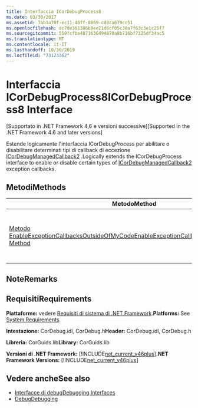 ```yaml
---
title: Interfaccia ICorDebugProcess8
ms.date: 03/30/2017
ms.assetid: 7ab1a70f-ec11-46ff-8869-cd8ca679cc51
ms.openlocfilehash: dc7de361386b9ee21d6cf05c36a7f63c3e1c25f7
ms.sourcegitcommit: 559fcfbe4871636494870a8b716bf7325df34ac5
ms.translationtype: MT
ms.contentlocale: it-IT
ms.lasthandoff: 10/30/2019
ms.locfileid: "73123362"
---
```

# <a name="icordebugprocess8-interface"></a><span data-ttu-id="fcc3a-102">Interfaccia ICorDebugProcess8</span><span class="sxs-lookup"><span data-stu-id="fcc3a-102">ICorDebugProcess8 Interface</span></span>
<span data-ttu-id="fcc3a-103">[Supportato in .NET Framework 4,6 e versioni successive]</span><span class="sxs-lookup"><span data-stu-id="fcc3a-103">[Supported in the .NET Framework 4.6 and later versions]</span></span>  
  
 <span data-ttu-id="fcc3a-104">Estende logicamente l'interfaccia ICorDebugProcess per abilitare o disabilitare determinati tipi di callback di eccezione [ICorDebugManagedCallback2](../../../../docs/framework/unmanaged-api/debugging/icordebugmanagedcallback2-interface.md) .</span><span class="sxs-lookup"><span data-stu-id="fcc3a-104">Logically extends the ICorDebugProcess interface to enable or disable certain types of [ICorDebugManagedCallback2](../../../../docs/framework/unmanaged-api/debugging/icordebugmanagedcallback2-interface.md) exception callbacks.</span></span>  
  
## <a name="methods"></a><span data-ttu-id="fcc3a-105">Metodi</span><span class="sxs-lookup"><span data-stu-id="fcc3a-105">Methods</span></span>  
  
|<span data-ttu-id="fcc3a-106">Metodo</span><span class="sxs-lookup"><span data-stu-id="fcc3a-106">Method</span></span>|<span data-ttu-id="fcc3a-107">Descrizione</span><span class="sxs-lookup"><span data-stu-id="fcc3a-107">Description</span></span>|  
|------------|-----------------|  
|[<span data-ttu-id="fcc3a-108">Metodo EnableExceptionCallbacksOutsideOfMyCode</span><span class="sxs-lookup"><span data-stu-id="fcc3a-108">EnableExceptionCallbacksOutsideOfMyCode Method</span></span>](../../../../docs/framework/unmanaged-api/debugging/icordebugprocess8-enableexceptioncallbacksoutsideofmycode-method.md)|<span data-ttu-id="fcc3a-109">Abilita o disabilita alcuni tipi di callback di eccezione [ICorDebugManagedCallback2](../../../../docs/framework/unmanaged-api/debugging/icordebugmanagedcallback2-interface.md) .</span><span class="sxs-lookup"><span data-stu-id="fcc3a-109">Enables or disables certain types of [ICorDebugManagedCallback2](../../../../docs/framework/unmanaged-api/debugging/icordebugmanagedcallback2-interface.md) exception callbacks.</span></span>|  
  
## <a name="remarks"></a><span data-ttu-id="fcc3a-110">Note</span><span class="sxs-lookup"><span data-stu-id="fcc3a-110">Remarks</span></span>  
  
## <a name="requirements"></a><span data-ttu-id="fcc3a-111">Requisiti</span><span class="sxs-lookup"><span data-stu-id="fcc3a-111">Requirements</span></span>  
 <span data-ttu-id="fcc3a-112">**Piattaforme:** vedere [Requisiti di sistema di .NET Framework](../../../../docs/framework/get-started/system-requirements.md).</span><span class="sxs-lookup"><span data-stu-id="fcc3a-112">**Platforms:** See [System Requirements](../../../../docs/framework/get-started/system-requirements.md).</span></span>  
  
 <span data-ttu-id="fcc3a-113">**Intestazione:** CorDebug.idl, CorDebug.h</span><span class="sxs-lookup"><span data-stu-id="fcc3a-113">**Header:** CorDebug.idl, CorDebug.h</span></span>  
  
 <span data-ttu-id="fcc3a-114">**Libreria:** CorGuids.lib</span><span class="sxs-lookup"><span data-stu-id="fcc3a-114">**Library:** CorGuids.lib</span></span>  
  
 <span data-ttu-id="fcc3a-115">**Versioni di .NET Framework:** [!INCLUDE[net_current_v46plus](../../../../includes/net-current-v46plus-md.md)]</span><span class="sxs-lookup"><span data-stu-id="fcc3a-115">**.NET Framework Versions:** [!INCLUDE[net_current_v46plus](../../../../includes/net-current-v46plus-md.md)]</span></span>  
  
## <a name="see-also"></a><span data-ttu-id="fcc3a-116">Vedere anche</span><span class="sxs-lookup"><span data-stu-id="fcc3a-116">See also</span></span>

- [<span data-ttu-id="fcc3a-117">Interfacce di debug</span><span class="sxs-lookup"><span data-stu-id="fcc3a-117">Debugging Interfaces</span></span>](../../../../docs/framework/unmanaged-api/debugging/debugging-interfaces.md)
- [<span data-ttu-id="fcc3a-118">Debug</span><span class="sxs-lookup"><span data-stu-id="fcc3a-118">Debugging</span></span>](../../../../docs/framework/unmanaged-api/debugging/index.md)
